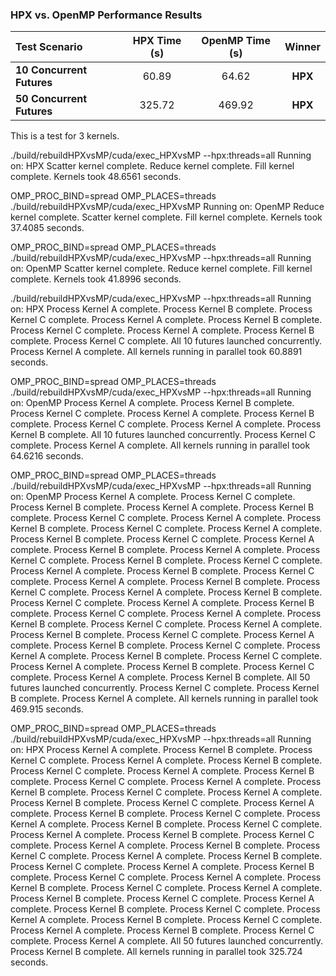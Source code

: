 ### **HPX vs. OpenMP Performance Results**

| Test Scenario | HPX Time (s) | OpenMP Time (s) | **Winner** |
| :--- | :---: | :---: | :---: |
| **10 Concurrent Futures** | 60.89 | 64.62 | **HPX** |
| **50 Concurrent Futures** | 325.72 | 469.92 | **HPX** |

This is a test for 3 kernels.

./build/rebuildHPXvsMP/cuda/exec_HPXvsMP --hpx:threads=all
Running on: HPX
Scatter kernel complete.
Reduce kernel complete.
Fill kernel complete.
Kernels took 48.6561 seconds.

OMP_PROC_BIND=spread OMP_PLACES=threads  ./build/rebuildHPXvsMP/cuda/exec_HPXvsMP 
Running on: OpenMP
Reduce kernel complete.
Scatter kernel complete.
Fill kernel complete.
Kernels took 37.4085 seconds.

OMP_PROC_BIND=spread OMP_PLACES=threads  ./build/rebuildHPXvsMP/cuda/exec_HPXvsMP --hpx:threads=all
Running on: OpenMP
Scatter kernel complete.
Reduce kernel complete.
Fill kernel complete.
Kernels took 41.8996 seconds.

./build/rebuildHPXvsMP/cuda/exec_HPXvsMP --hpx:threads=all
Running on: HPX
Process Kernel A complete.
Process Kernel B complete.
Process Kernel C complete.
Process Kernel A complete.
Process Kernel B complete.
Process Kernel C complete.
Process Kernel A complete.
Process Kernel B complete.
Process Kernel C complete.
All 10 futures launched concurrently.
Process Kernel A complete.
All kernels running in parallel took 60.8891 seconds.

OMP_PROC_BIND=spread OMP_PLACES=threads  ./build/rebuildHPXvsMP/cuda/exec_HPXvsMP --hpx:threads=all
Running on: OpenMP
Process Kernel A complete.
Process Kernel B complete.
Process Kernel C complete.
Process Kernel A complete.
Process Kernel B complete.
Process Kernel C complete.
Process Kernel A complete.
Process Kernel B complete.
All 10 futures launched concurrently.
Process Kernel C complete.
Process Kernel A complete.
All kernels running in parallel took 64.6216 seconds.

OMP_PROC_BIND=spread OMP_PLACES=threads  ./build/rebuildHPXvsMP/cuda/exec_HPXvsMP --hpx:threads=all
Running on: OpenMP
Process Kernel A complete.
Process Kernel C complete.
Process Kernel B complete.
Process Kernel A complete.
Process Kernel B complete.
Process Kernel C complete.
Process Kernel A complete.
Process Kernel B complete.
Process Kernel C complete.
Process Kernel A complete.
Process Kernel B complete.
Process Kernel C complete.
Process Kernel A complete.
Process Kernel B complete.
Process Kernel A complete.
Process Kernel C complete.
Process Kernel B complete.
Process Kernel C complete.
Process Kernel A complete.
Process Kernel B complete.
Process Kernel C complete.
Process Kernel A complete.
Process Kernel B complete.
Process Kernel C complete.
Process Kernel A complete.
Process Kernel B complete.
Process Kernel C complete.
Process Kernel A complete.
Process Kernel B complete.
Process Kernel C complete.
Process Kernel A complete.
Process Kernel B complete.
Process Kernel C complete.
Process Kernel A complete.
Process Kernel B complete.
Process Kernel C complete.
Process Kernel A complete.
Process Kernel B complete.
Process Kernel C complete.
Process Kernel A complete.
Process Kernel B complete.
Process Kernel C complete.
Process Kernel A complete.
Process Kernel B complete.
Process Kernel C complete.
Process Kernel A complete.
Process Kernel B complete.
All 50 futures launched concurrently.
Process Kernel C complete.
Process Kernel B complete.
Process Kernel A complete.
All kernels running in parallel took 469.915 seconds.

OMP_PROC_BIND=spread OMP_PLACES=threads  ./build/rebuildHPXvsMP/cuda/exec_HPXvsMP --hpx:threads=all
Running on: HPX
Process Kernel A complete.
Process Kernel B complete.
Process Kernel C complete.
Process Kernel A complete.
Process Kernel B complete.
Process Kernel C complete.
Process Kernel A complete.
Process Kernel B complete.
Process Kernel C complete.
Process Kernel A complete.
Process Kernel B complete.
Process Kernel C complete.
Process Kernel A complete.
Process Kernel B complete.
Process Kernel C complete.
Process Kernel A complete.
Process Kernel B complete.
Process Kernel C complete.
Process Kernel A complete.
Process Kernel B complete.
Process Kernel C complete.
Process Kernel A complete.
Process Kernel B complete.
Process Kernel C complete.
Process Kernel A complete.
Process Kernel B complete.
Process Kernel C complete.
Process Kernel A complete.
Process Kernel B complete.
Process Kernel C complete.
Process Kernel A complete.
Process Kernel B complete.
Process Kernel C complete.
Process Kernel A complete.
Process Kernel B complete.
Process Kernel C complete.
Process Kernel A complete.
Process Kernel B complete.
Process Kernel C complete.
Process Kernel A complete.
Process Kernel B complete.
Process Kernel C complete.
Process Kernel A complete.
Process Kernel B complete.
Process Kernel C complete.
Process Kernel A complete.
Process Kernel B complete.
Process Kernel C complete.
Process Kernel A complete.
All 50 futures launched concurrently.
Process Kernel B complete.
All kernels running in parallel took 325.724 seconds.